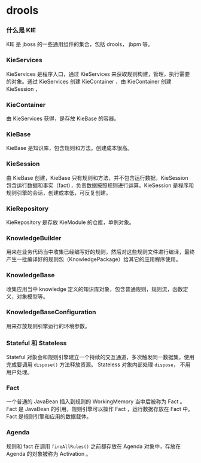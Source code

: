 # drools

### 什么是 KIE
KIE 是 jboss 的一些通用组件的集合，包括 drools， jbpm 等。

### KieServices
KieServices 是程序入口，通过 KieServices 来获取规则构建，管理，执行需要的对象。通过 KieServices 创建 KieContainer ，由 KieContainer 创建 KieSession ， 

### KieContainer
由 KieServices 获得，是存放 KieBase 的容器。

### KieBase 
KieBase 是知识库，包含规则和方法。创建成本很高。

### KieSession
由 KieBase 创建，KieBase 只有规则和方法，并不包含运行数据，KieSession 包含运行数据和事实（fact），负责数据按照规则进行运算。KieSession 是程序和规则引擎的会话，创建成本低，可反复创建。

### KieRepository
KieRepository 是存放 KieModule 的仓库，单例对象。

### KnowledgeBuilder
用来在业务代码当中收集已经编写好的规则，然后对这些规则文件进行编译，最终产生一批编译好的规则包（KnowledgePackage）给其它的应用程序使用。

### KnowledgeBase
收集应用当中 knowledge 定义的知识库对象，包含普通规则，规则流，函数定义，对象模型等。

### KnowledgeBaseConfiguration
用来存放规则引擎运行的环境参数。

### Stateful 和 Stateless
Stateful 对象会和规则引擎建立一个持续的交互通道，多次触发同一数据集，使用完成要调用 ```dispose()``` 方法释放资源。
Stateless 对象内部处理 ```dispose```， 不用用户处理。

### Fact
一个普通的 JavaBean 插入到规则的 WorkingMemory 当中后被称为 Fact 。Fact 是 JavaBean 的引用，规则引擎可以操作 Fact ，运行数据存放在 Fact 中。Fact 是规则引擎和应用的数据载体。

### Agenda
规则和 fact 在调用 ```fireAllRules()``` 之前都存放在 Agenda 对象中，存放在 Agenda 的对象被称为 Activation 。
